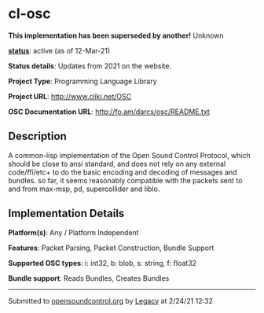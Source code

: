 # cl-osc

**This implementation has been superseded by another!**
Unknown

**[status](https://ccrma.stanford.edu/~matt/OSC/implementation-status.html)**: active (as of 12-Mar-21)

**Status details**: 
Updates from 2021 on the website.

**Project Type**: Programming Language Library

**Project URL**: <http://www.cliki.net/OSC>

**OSC Documentation URL**: <http://fo.am/darcs/osc/README.txt>

## Description

A common-lisp implementation of the Open Sound Control Protocol, which should be close to ansi standard, and does not rely on any external code/ffi/etc+ to do the basic encoding and decoding of messages and bundles. so far, it seems reasonably compatible with the packets sent to and from max-msp, pd, supercollider and liblo.

## Implementation Details

**Platform(s)**: Any / Platform Independent

**Features**: Packet Parsing, Packet Construction, Bundle Support

**Supported OSC types**: i: int32, b: blob, s: string, f: float32

**Bundle support**: Reads Bundles, Creates Bundles

---
Submitted to [opensoundcontrol.org](https://opensoundcontrol.org) by [Legacy](https://web.archive.org) at 2/24/21 12:32
